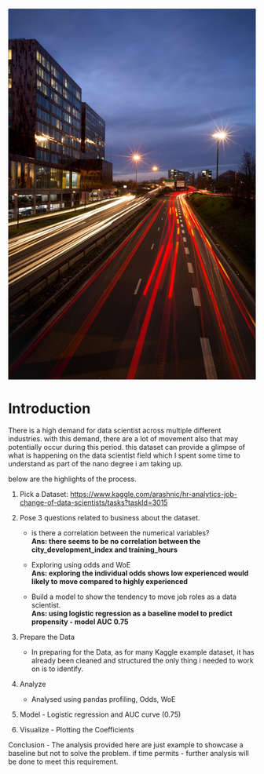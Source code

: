 ![alt text](https://github.com/jubertroldan/hr_job_change_ds/blob/master/geoffroy-hauwen-PSjp3kBOu9E-unsplash.jpg)

# Introduction

There is a high demand for data scientist across multiple different industries. with this demand, there are a lot of movement also that may potentially occur during this period. this dataset can provide a glimpse of what is happening on the 
data scientist field which I spent some time to understand as part of the nano degree i am taking up. 

below are the highlights of the process.


1. Pick a Dataset:
https://www.kaggle.com/arashnic/hr-analytics-job-change-of-data-scientists/tasks?taskId=3015

2. Pose 3 questions related to business about the dataset.

	- is there a correlation between the numerical variables?<br>
	 **Ans: there seems to be no correlation between the city_development_index and training_hours**

	- Exploring using odds and WoE<br>
	 **Ans: exploring the individual odds shows low experienced would likely to move compared to highly experienced**

	- Build a model to show the tendency to move job roles as a data scientist.<br>
	 **Ans: using logistic regression as a baseline model to predict propensity - model AUC 0.75**
	

3. Prepare the Data
	- In preparing for the Data, as for many Kaggle example dataset, it has already been cleaned and structured
	the only thing i needed to work on is to identify.

4. Analyze 
	- Analysed using pandas profiling, Odds, WoE


5. Model - Logistic regression and AUC curve (0.75)


6. Visualize - Plotting the Coefficients


Conclusion - The analysis provided here are just example to showcase a baseline but not to solve the problem. 
if time permits - further analysis will be done to meet this requirement.


